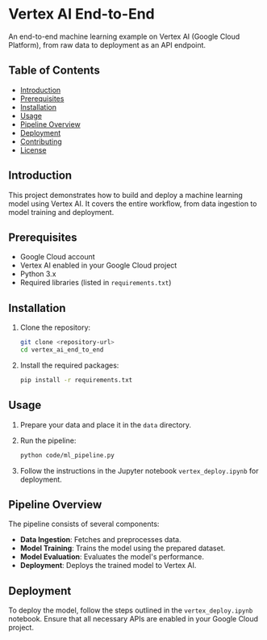 # Vertex AI End-to-End

An end-to-end machine learning example on Vertex AI (Google Cloud Platform), from raw data to deployment as an API endpoint.

## Table of Contents

- [Introduction](#introduction)
- [Prerequisites](#prerequisites)
- [Installation](#installation)
- [Usage](#usage)
- [Pipeline Overview](#pipeline-overview)
- [Deployment](#deployment)
- [Contributing](#contributing)
- [License](#license)

## Introduction

This project demonstrates how to build and deploy a machine learning model using Vertex AI. It covers the entire workflow, from data ingestion to model training and deployment.

## Prerequisites

- Google Cloud account
- Vertex AI enabled in your Google Cloud project
- Python 3.x
- Required libraries (listed in `requirements.txt`)

## Installation

1. Clone the repository:
   ```bash
   git clone <repository-url>
   cd vertex_ai_end_to_end
   ```

2. Install the required packages:
   ```bash
   pip install -r requirements.txt
   ```

## Usage

1. Prepare your data and place it in the `data` directory.
2. Run the pipeline:
   ```bash
   python code/ml_pipeline.py
   ```

3. Follow the instructions in the Jupyter notebook `vertex_deploy.ipynb` for deployment.

## Pipeline Overview

The pipeline consists of several components:
- **Data Ingestion**: Fetches and preprocesses data.
- **Model Training**: Trains the model using the prepared dataset.
- **Model Evaluation**: Evaluates the model's performance.
- **Deployment**: Deploys the trained model to Vertex AI.

## Deployment

To deploy the model, follow the steps outlined in the `vertex_deploy.ipynb` notebook. Ensure that all necessary APIs are enabled in your Google Cloud project.
